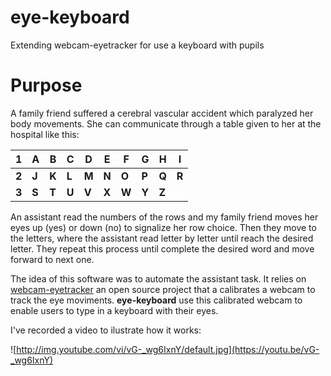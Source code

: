 # eye-keyboard
Extending webcam-eyetracker for use a keyboard with pupils

# Purpose

A family friend suffered a cerebral vascular accident which paralyzed her body movements. She can communicate through a table given to her at the hospital like this:

| **1** | **A** | **B** | **C** | **D** | **E** | **F** | **G** | **H** | **I** |
|-------|-------|-------|-------|-------|-------|-------|-------|-------|-------|
| **2** | **J** | **K** | **L** | **M** | **N** | **O** | **P** | **Q** | **R** |
| **3** | **S** | **T** | **U** | **V** | **X** | **W** | **Y** | **Z** |       |

An assistant read the numbers of the rows and my family friend moves her eyes up (yes) or down (no) to signalize her row choice. Then they move to the letters, where the assistant read letter by letter until reach the desired letter. They repeat this process until complete the desired word and move forward to next one. 

The idea of this software was to automate the assistant task. It relies on [webcam-eyetracker](https://github.com/esdalmaijer/webcam-eyetracker) an open source project that a calibrates a webcam to track the eye moviments. **eye-keyboard** use this calibrated webcam to enable users to type in a keyboard with their eyes.

I've recorded a video to ilustrate how it works:

![http://img.youtube.com/vi/vG-_wg6IxnY/default.jpg](https://youtu.be/vG-_wg6IxnY)
